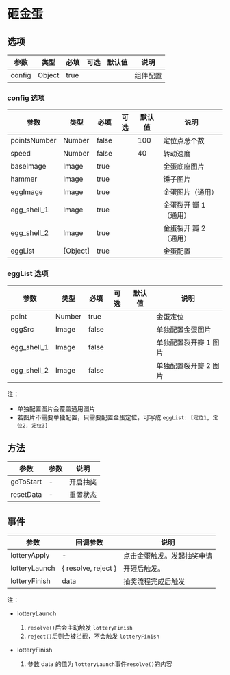 # 砸金蛋

## 选项

| 参数   | 类型   | 必填 | 可选 | 默认值 | 说明     |
| ------ | ------ | ---- | ---- | ------ | -------- |
| config | Object | true |      |        | 组件配置 |

### config 选项

| 参数         | 类型     | 必填  | 可选 | 默认值 | 说明                   |
| ------------ | -------- | ----- | ---- | ------ | ---------------------- |
| pointsNumber | Number   | false |      | 100    | 定位点总个数           |
| speed        | Number   | false |      | 40     | 转动速度               |
| baseImage    | Image    | true  |      |        | 金蛋底座图片           |
| hammer       | Image    | true  |      |        | 锤子图片               |
| eggImage     | Image    | true  |      |        | 金蛋图片（通用）       |
| egg_shell_1  | Image    | true  |      |        | 金蛋裂开 瓣 1 （通用） |
| egg_shell_2  | Image    | true  |      |        | 金蛋裂开 瓣 2 （通用） |
| eggList      | [Object] | true  |      |        | 金蛋配置               |

### eggList 选项

| 参数        | 类型   | 必填  | 可选 | 默认值 | 说明                  |
| ----------- | ------ | ----- | ---- | ------ | --------------------- |
| point       | Number | true  |      |        | 金蛋定位              |
| eggSrc      | Image  | false |      |        | 单独配置金蛋图片      |
| egg_shell_1 | Image  | false |      |        | 单独配置裂开瓣 1 图片 |
| egg_shell_2 | Image  | false |      |        | 单独配置裂开瓣 2 图片 |

注：

- 单独配置图片会覆盖通用图片
- 若图片不需要单独配置，只需要配置金蛋定位，可写成 `eggList: [定位1, 定位2, 定位3]`

## 方法

| 参数      | 参数 | 说明     |
| --------- | ---- | -------- |
| goToStart | -    | 开启抽奖 |
| resetData | -    | 重置状态 |

## 事件

| 参数          | 回调参数            | 说明                       |
| ------------- | ------------------- | -------------------------- |
| lotteryApply  | -                   | 点击金蛋触发。发起抽奖申请 |
| lotteryLaunch | { resolve, reject } | 开砸后触发。               |
| lotteryFinish | data                | 抽奖流程完成后触发         |

注：

- lotteryLaunch

  1. `resolve()`后会主动触发 `lotteryFinish`
  2. `reject()`后则会被拦截，不会触发 `lotteryFinish`

- lotteryFinish
  1. 参数 data 的值为 `lotteryLaunch`事件`resolve()`的内容
